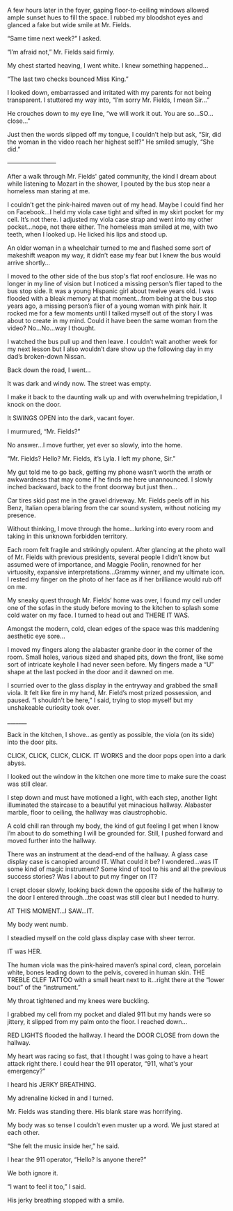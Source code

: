 A few hours later in the foyer, gaping floor-to-ceiling windows allowed ample sunset hues to fill the space. I rubbed my bloodshot eyes and glanced a fake but wide smile at Mr. Fields. 

“Same time next week?” I asked. 

“I’m afraid not,” Mr. Fields said firmly. 

My chest started heaving, I went white. I knew something happened…

“The last two checks bounced Miss King.” 

I looked down, embarrassed and irritated with my parents for not being transparent. I stuttered my way into, “I’m sorry Mr. Fields, I mean Sir…”  

He crouches down to my eye line, “we will work it out. You are so…SO…close..." 

Just then the words slipped off my tongue, I couldn’t help but ask, “Sir, did the woman in the video reach her highest self?” He smiled smugly, “She did.” 

———————— 

After a walk through Mr. Fields' gated community, the kind I dream about while listening to Mozart in the shower, I pouted by the bus stop near a homeless man staring at me. 

I couldn’t get the pink-haired maven out of my head. Maybe I could find her on Facebook…I held my viola case tight and sifted in my skirt pocket for my cell. It’s not there. I adjusted my viola case strap and went into my other pocket…nope, not there either. The homeless man smiled at me, with two teeth, when I looked up. He licked his lips and stood up. 

An older woman in a wheelchair turned to me and flashed some sort of makeshift weapon my way, it didn’t ease my fear but I knew the bus would arrive shortly…

I moved to the other side of the bus stop's flat roof enclosure. He was no longer in my line of vision but I noticed a missing person’s flier taped to the bus stop side. It was a young Hispanic girl about twelve years old. I was flooded with a bleak memory at that moment…from being at the bus stop years ago, a missing person’s flier of a young woman with pink hair. It rocked me for a few moments until I talked myself out of the story I was about to create in my mind. Could it have been the same woman from the video? No…No…way I thought.  

I watched the bus pull up and then leave. I couldn’t wait another week for my next lesson but I also wouldn’t dare show up the following day in my dad’s broken-down Nissan. 

Back down the road, I went… 

It was dark and windy now. The street was empty. 

I make it back to the daunting walk up and with overwhelming trepidation, I knock on the door. 

It SWINGS OPEN into the dark, vacant foyer. 

I murmured, “Mr. Fields?” 

No answer...I move further, yet ever so slowly, into the home.

“Mr. Fields? Hello? Mr. Fields, it’s Lyla. I left my phone, Sir.”

My gut told me to go back, getting my phone wasn’t worth the wrath or awkwardness that may come if he finds me here unannounced. I slowly inched backward, back to the front doorway but just then…

Car tires skid past me in the gravel driveway. Mr. Fields peels off in his Benz, Italian opera blaring from the car sound system, without noticing my presence. 

Without thinking, I move through the home…lurking into every room and taking in this unknown forbidden territory. 

Each room felt fragile and strikingly opulent. After glancing at the photo wall of Mr. Fields with previous presidents, several people I didn’t know but assumed were of importance, and Maggie Poolin, renowned for her virtuosity, expansive interpretations…Grammy winner, and my ultimate icon. I rested my finger on the photo of her face as if her brilliance would rub off on me. 

My sneaky quest through Mr. Fields’ home was over, I found my cell under one of the sofas in the study before moving to the kitchen to splash some cold water on my face. I turned to head out and THERE IT WAS. 

Amongst the modern, cold, clean edges of the space was this maddening aesthetic eye sore…

I moved my fingers along the alabaster granite door in the corner of the room. Small holes, various sized and shaped pits, down the front, like some sort of intricate keyhole I had never seen before. My fingers made a “U” shape at the last pocked in the door and it dawned on me. 

I scurried over to the glass display in the entryway and grabbed the small viola. It felt like fire in my hand, Mr. Field’s most prized possession, and paused. “I shouldn’t be here,” I said, trying to stop myself but my unshakeable curiosity took over. 

\_\_\_\_\_\_\_ 

Back in the kitchen, I shove…as gently as possible, the viola (on its side) into the door pits. 

CLICK, CLICK, CLICK, CLICK. IT WORKS and the door pops open into a dark abyss. 

I looked out the window in the kitchen one more time to make sure the coast was still clear. 

I step down and must have motioned a light, with each step, another light illuminated the staircase to a beautiful yet minacious hallway. Alabaster marble, floor to ceiling, the hallway was claustrophobic. 

A cold chill ran through my body, the kind of gut feeling I get when I know I’m about to do something I will be grounded for. Still, I pushed forward and moved further into the hallway. 

There was an instrument at the dead-end of the hallway. A glass case display case is canopied around IT. What could it be? I wondered…was IT some kind of magic instrument? Some kind of tool to his and all the previous success stories? Was I about to put my finger on IT? 

I crept closer slowly, looking back down the opposite side of the hallway to the door I entered through…the coast was still clear but I needed to hurry. 

AT THIS MOMENT…I SAW…IT. 

My body went numb. 

I steadied myself on the cold glass display case with sheer terror. 

IT was HER. 

The human viola was the pink-haired maven’s spinal cord, clean, porcelain white, bones leading down to the pelvis, covered in human skin. THE TREBLE CLEF TATTOO with a small heart next to it...right there at the “lower bout” of the “instrument.” 

My throat tightened and my knees were buckling. 

I grabbed my cell from my pocket and dialed 911 but my hands were so jittery, it slipped from my palm onto the floor. I reached down…

RED LIGHTS flooded the hallway. I heard the DOOR CLOSE from down the hallway. 

My heart was racing so fast, that I thought I was going to have a heart attack right there. I could hear the 911 operator, “911, what's your emergency?” 

I heard his JERKY BREATHING.  

My adrenaline kicked in and I turned. 

Mr. Fields was standing there. His blank stare was horrifying. 

My body was so tense I couldn’t even muster up a word. We just stared at each other. 

“She felt the music inside her,” he said. 

I hear the 911 operator, “Hello? Is anyone there?” 

We both ignore it. 

“I want to feel it too,” I said.  

His jerky breathing stopped with a smile.